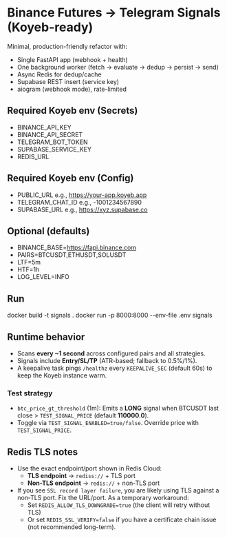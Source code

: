 # Binance Futures → Telegram Signals (Koyeb-ready)

Minimal, production-friendly refactor with:
- Single FastAPI app (webhook + health)
- One background worker (fetch → evaluate → dedup → persist → send)
- Async Redis for dedup/cache
- Supabase REST insert (service key)
- aiogram (webhook mode), rate-limited

## Required Koyeb env (Secrets)
- BINANCE_API_KEY
- BINANCE_API_SECRET
- TELEGRAM_BOT_TOKEN
- SUPABASE_SERVICE_KEY
- REDIS_URL

## Required Koyeb env (Config)
- PUBLIC_URL       e.g., https://your-app.koyeb.app
- TELEGRAM_CHAT_ID e.g., -1001234567890
- SUPABASE_URL     e.g., https://xyz.supabase.co

## Optional (defaults)
- BINANCE_BASE=https://fapi.binance.com
- PAIRS=BTCUSDT,ETHUSDT,SOLUSDT
- LTF=5m
- HTF=1h
- LOG_LEVEL=INFO

## Run
docker build -t signals .
docker run -p 8000:8000 --env-file .env signals


## Runtime behavior
- Scans **every ~1 second** across configured pairs and all strategies.
- Signals include **Entry/SL/TP** (ATR-based; fallback to 0.5%/1%).
- A keepalive task pings `/healthz` every `KEEPALIVE_SEC` (default 60s) to keep the Koyeb instance warm.


### Test strategy
- `btc_price_gt_threshold` (1m): Emits a **LONG** signal when BTCUSDT last close > `TEST_SIGNAL_PRICE` (default **110000.0**).
- Toggle via `TEST_SIGNAL_ENABLED=true/false`. Override price with `TEST_SIGNAL_PRICE`.


## Redis TLS notes
- Use the exact endpoint/port shown in Redis Cloud:
  - **TLS endpoint** → `rediss://` + TLS port
  - **Non-TLS endpoint** → `redis://` + non-TLS port
- If you see `SSL record layer failure`, you are likely using TLS against a non‑TLS port. Fix the URL/port. As a temporary workaround:
  - Set `REDIS_ALLOW_TLS_DOWNGRADE=true` (the client will retry without TLS)
  - Or set `REDIS_SSL_VERIFY=false` if you have a certificate chain issue (not recommended long-term).
